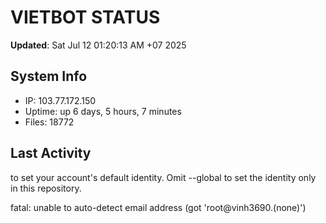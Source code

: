# VIETBOT STATUS
**Updated**: Sat Jul 12 01:20:13 AM +07 2025

## System Info
- IP: 103.77.172.150
- Uptime: up 6 days, 5 hours, 7 minutes
- Files: 18772

## Last Activity

to set your account's default identity.
Omit --global to set the identity only in this repository.

fatal: unable to auto-detect email address (got 'root@vinh3690.(none)')
